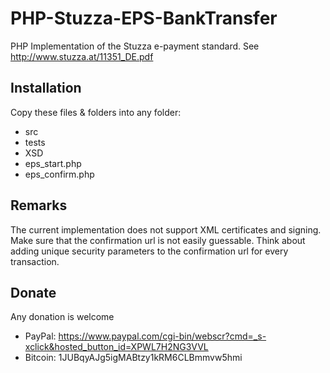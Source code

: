 PHP-Stuzza-EPS-BankTransfer
===========================

PHP Implementation of the Stuzza e-payment standard. See http://www.stuzza.at/11351_DE.pdf

Installation
------------
Copy these files & folders into any folder:
* src
* tests
* XSD
* eps_start.php
* eps_confirm.php

Remarks
-------

The current implementation does not support XML certificates and signing. Make sure that the
confirmation url is not easily guessable. Think about adding unique security parameters to the
confirmation url for every transaction.

Donate
------

Any donation is welcome

* PayPal: https://www.paypal.com/cgi-bin/webscr?cmd=_s-xclick&hosted_button_id=XPWL7H2NG3VVL
* Bitcoin: 1JUBqyAJg5igMABtzy1kRM6CLBmmvw5hmi
